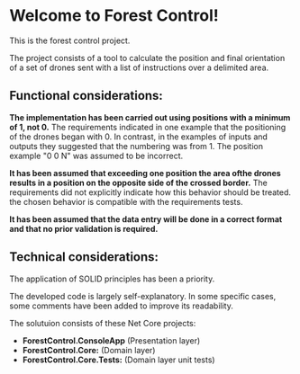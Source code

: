 ﻿# Welcome to Forest Control!

This is the forest control project.

The project consists of a tool to calculate the position and final orientation of a set of drones sent with a list of instructions over a delimited area.

Functional considerations:
---
**The implementation has been carried out using positions with a minimum of 1, not 0.**
The requirements indicated in one example that the positioning of the drones began with 0. In contrast, in the examples of inputs and outputs they suggested that the numbering was from 1. The position example "0 0 N" was assumed to be incorrect.

**It has been assumed that exceeding one position the area of ​​the drones results in a position on the opposite side of the crossed border.**
The requirements did not explicitly indicate how this behavior should be treated. the chosen behavior is compatible with the requirements tests.

**It has been assumed that the data entry will be done in a correct format and that no prior validation is required.**

Technical considerations:
---
  
The application of SOLID principles has been a priority.  

The developed code is largely self-explanatory. In some specific cases, some comments have been added to improve its readability.

The solutuion consists of these Net Core projects:
- **ForestControl.ConsoleApp** (Presentation layer) 
- **ForestControl.Core:** (Domain layer)
- **ForestControl.Core.Tests:** (Domain layer unit tests)
